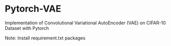 # Pytorch-VAE
Implementation of Convolutional Variational AutoEncoder (VAE) on CIFAR-10 Dataset with Pytorch

Note: Install requirement.txt packages
